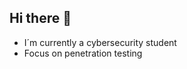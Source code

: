 ## Hi there 👋

- I´m currently a cybersecurity student
- Focus on penetration testing

<!--
**MonsterB15/MonsterB15** is a ✨ _special_ ✨ repository because its `README.md` (this file) appears on your GitHub profile.

Here are some ideas to get you started:
- I´m currently a cybersecurity student
- 🔭 I’m currently working on ...
- 🌱 I’m currently learning ...
- 👯 I’m looking to collaborate on ...
- 🤔 I’m looking for help with ...
- 💬 Ask me about ...
- 📫 How to reach me: ...
- 😄 Pronouns: ...
- ⚡ Fun fact: ...
-->
